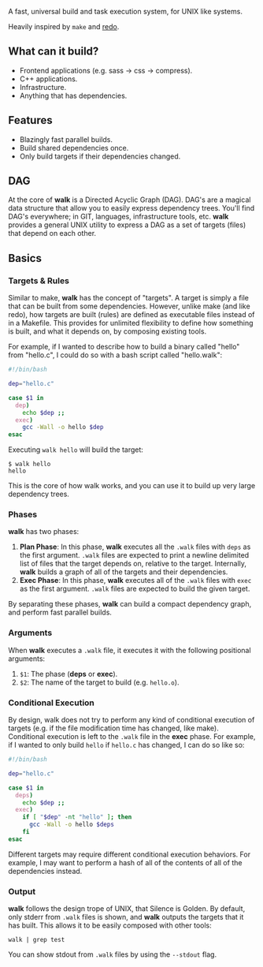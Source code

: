 A fast, universal build and task execution system, for UNIX like systems.

Heavily inspired by `make` and [redo](https://github.com/apenwarr/redo).

## What can it build?

* Frontend applications (e.g. sass -> css -> compress).
* C++ applications.
* Infrastructure.
* Anything that has dependencies.

## Features

* Blazingly fast parallel builds.
* Build shared dependencies once.
* Only build targets if their dependencies changed.

## DAG

At the core of **walk** is a Directed Acyclic Graph (DAG). DAG's are a magical data structure that allow you to easily express dependency trees. You'll find DAG's everywhere; in GIT, languages, infrastructure tools, etc. **walk** provides a general UNIX utility to express a DAG as a set of targets (files) that depend on each other.

## Basics

### Targets & Rules

Similar to make, **walk** has the concept of "targets". A target is simply a file that can be built from some dependencies. However, unlike make (and like redo), how targets are built (rules) are defined as executable files instead of in a Makefile. This provides for unlimited flexibility to define how something is built, and what it depends on, by composing existing tools.

For example, if I wanted to describe how to build a binary called "hello" from "hello.c", I could do so with a bash script called "hello.walk":


```bash
#!/bin/bash

dep="hello.c"

case $1 in
  dep)
    echo $dep ;;
  exec)
    gcc -Wall -o hello $dep
esac
```

Executing `walk hello` will build the target:

```$
$ walk hello
hello
```

This is the core of how walk works, and you can use it to build up very large dependency trees.

### Phases

**walk** has two phases:

1. **Plan Phase**: In this phase, **walk** executes all the `.walk` files with `deps` as the first argument. `.walk` files are expected to print a newline delimited list of files that the target depends on, relative to the target. Internally, **walk** builds a graph of all of the targets and their dependencies.
2. **Exec Phase**: In this phase, **walk** executes all of the `.walk` files with `exec` as the first argument. `.walk` files are expected to build the given target.

By separating these phases, **walk** can build a compact dependency graph, and perform fast parallel builds.

### Arguments

When **walk** executes a `.walk` file, it executes it with the following positional arguments:

1. `$1`: The phase (**deps** or **exec**).
2. `$2`: The name of the target to build (e.g. `hello.o`).

### Conditional Execution

By design, walk does not try to perform any kind of conditional execution of targets (e.g. if the file modification time has changed, like make). Conditional execution is left to the `.walk` file in the **exec** phase. For example, if I wanted to only build `hello` if `hello.c` has changed, I can do so like so:

```bash
#!/bin/bash

dep="hello.c"

case $1 in
  deps)
    echo $dep ;;
  exec)
    if [ "$dep" -nt "hello" ]; then
      gcc -Wall -o hello $deps
    fi
esac
```

Different targets may require different conditional execution behaviors. For example, I may want to perform a hash of all of the contents of all of the dependencies instead.

### Output

**walk** follows the design trope of UNIX, that Silence is Golden. By default, only stderr from `.walk` files is shown, and **walk** outputs the targets that it has built. This allows it to be easily composed with other tools:

```
walk | grep test
```

You can show stdout from `.walk` files by using the `--stdout` flag.
